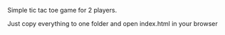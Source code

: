 Simple tic tac toe game for 2 players.

Just copy everything to one folder and open index.html in your browser
